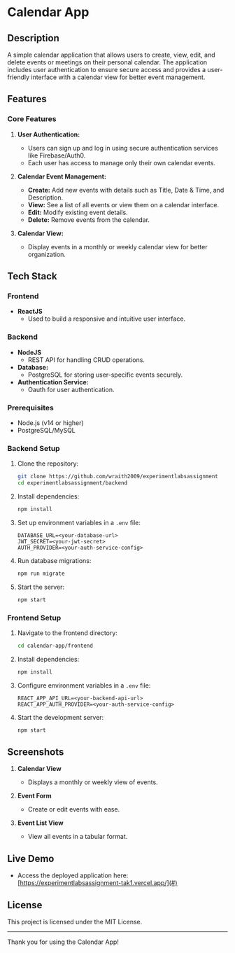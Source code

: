 # Calendar App

## Description

A simple calendar application that allows users to create, view, edit, and delete events or meetings on their personal calendar. The application includes user authentication to ensure secure access and provides a user-friendly interface with a calendar view for better event management.

## Features

### Core Features

1. **User Authentication:**

   - Users can sign up and log in using secure authentication services like Firebase/Auth0.
   - Each user has access to manage only their own calendar events.

2. **Calendar Event Management:**

   - **Create:** Add new events with details such as Title, Date & Time, and Description.
   - **View:** See a list of all events or view them on a calendar interface.
   - **Edit:** Modify existing event details.
   - **Delete:** Remove events from the calendar.

3. **Calendar View:**
   - Display events in a monthly or weekly calendar view for better organization.

## Tech Stack

### Frontend

- **ReactJS**
  - Used to build a responsive and intuitive user interface.

### Backend

- **NodeJS**
  - REST API for handling CRUD operations.
- **Database:**
  - PostgreSQL for storing user-specific events securely.
- **Authentication Service:**
  - Oauth for user authentication.

### Prerequisites

- Node.js (v14 or higher)
- PostgreSQL/MySQL

### Backend Setup

1. Clone the repository:
   ```bash
   git clone https://github.com/wraith2009/experimentlabsassignment
   cd experimentlabsassignment/backend
   ```
2. Install dependencies:
   ```bash
   npm install
   ```
3. Set up environment variables in a `.env` file:
   ```env
   DATABASE_URL=<your-database-url>
   JWT_SECRET=<your-jwt-secret>
   AUTH_PROVIDER=<your-auth-service-config>
   ```
4. Run database migrations:
   ```bash
   npm run migrate
   ```
5. Start the server:
   ```bash
   npm start
   ```

### Frontend Setup

1. Navigate to the frontend directory:
   ```bash
   cd calendar-app/frontend
   ```
2. Install dependencies:
   ```bash
   npm install
   ```
3. Configure environment variables in a `.env` file:
   ```env
   REACT_APP_API_URL=<your-backend-api-url>
   REACT_APP_AUTH_PROVIDER=<your-auth-service-config>
   ```
4. Start the development server:
   ```bash
   npm start
   ```

## Screenshots

1. **Calendar View**

   - Displays a monthly or weekly view of events.

2. **Event Form**

   - Create or edit events with ease.

3. **Event List View**
   - View all events in a tabular format.

## Live Demo

- Access the deployed application here: [https://experimentlabsassignment-tak1.vercel.app/](#)

## License

This project is licensed under the MIT License.

---

Thank you for using the Calendar App!
